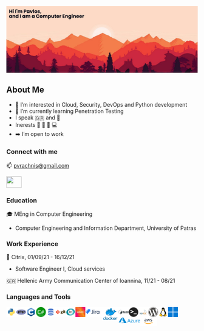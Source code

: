 ![MasterHead](https://github.com/p-vrachnis/images/blob/main/banner2.png?raw=true)

## About Me
- 👀 I’m interested in Cloud, Security, DevOps and Python development
- 🌱 I’m currently learning Penetration Testing 
- I speak 🇬🇷 and 🏴󠁧󠁢󠁥󠁮󠁧󠁿
- Inerests :basketball: :cinema: 🐶 :computer: 
- ➡️ I’m open to work

### Connect with me 
📫 pvrachnis@gmail.com
<p align="left">
<a href="https://www.linkedin.com/in/pavlos-vrachnis-aa761b172/" target="blank"><img align="center" src="https://cdn.jsdelivr.net/npm/simple-icons@3.0.1/icons/linkedin.svg" alt="" height="30" width="40" /></a>
</p>

### Education
🎓 MEng in Computer Engineering  
- Computer Engineering and Information Department, University of Patras

### Work Experience
🏢 Citrix,  01/09/21 - 16/12/21
- Software Engineer I, Cloud services

🇬🇷 Hellenic Army Communication Center of Ioannina, 11/21 - 08/21

### Languages and Tools
<img align="left" alt = "Python" width = "26px" src="https://raw.githubusercontent.com/github/explore/80688e429a7d4ef2fca1e82350fe8e3517d3494d/topics/python/python.png" />
<img align="left" alt = "PHP" width = "26px" src="https://raw.githubusercontent.com/github/explore/ccc16358ac4530c6a69b1b80c7223cd2744dea83/topics/php/php.png"
 />
<img align="left" alt = "C" width = "26px" src="https://raw.githubusercontent.com/github/explore/f3e22f0dca2be955676bc70d6214b95b13354ee8/topics/c/c.png"
 />
<img align="left" alt = "C#" width = "26px" src="https://raw.githubusercontent.com/github/explore/80688e429a7d4ef2fca1e82350fe8e3517d3494d/topics/csharp/csharp.png"
 />
<img align="left" alt = "SQL" width = "26px" src="https://raw.githubusercontent.com/github/explore/80688e429a7d4ef2fca1e82350fe8e3517d3494d/topics/sql/sql.png"
 />
<img align="left" alt = "Git" width = "26px" src="https://raw.githubusercontent.com/github/explore/80688e429a7d4ef2fca1e82350fe8e3517d3494d/topics/git/git.png"
 />
 <img align="left" alt = "New Relic" width = "26px" src="https://github.com/p-vrachnis/images/blob/main/new relic.png?raw=true"
 />
 <img align="left" alt = "Splunk" width = "26px" src="https://github.com/p-vrachnis/images/blob/main/splunk.jpeg?raw=true"
 />
 <img align="left" alt = "Jira" width = "44px" src="https://github.com/p-vrachnis/images/blob/main/jira.png?raw=true"
 />
  <img align="left" alt = "Docker" width = "44px" src=  "https://github.com/p-vrachnis/images/blob/main/docker.png?raw=true"
 />
 <img align="left" alt = "Bash" width = "26px" src= "https://raw.githubusercontent.com/github/explore/80688e429a7d4ef2fca1e82350fe8e3517d3494d/topics/bash/bash.png"
 />
 <img align="left" alt = "Terminal" width = "26px" src="https://raw.githubusercontent.com/github/explore/d92924b1d925bb134e308bd29c9de6c302ed3beb/topics/terminal/terminal.png"
 />
<img align="left" alt = "MySQL" width = "26px" src="https://raw.githubusercontent.com/github/explore/80688e429a7d4ef2fca1e82350fe8e3517d3494d/topics/mysql/mysql.png"
 /> 
<img align="left" alt = "Wordpress" width = "26px" src="https://raw.githubusercontent.com/github/explore/80688e429a7d4ef2fca1e82350fe8e3517d3494d/topics/wordpress/wordpress.png"
 /> 
<img align="left" alt = "Linux" width = "26px" src= "https://raw.githubusercontent.com/github/explore/80688e429a7d4ef2fca1e82350fe8e3517d3494d/topics/linux/linux.png"
 />
<img align="left" alt = "Windows" width = "26px" src=  "https://raw.githubusercontent.com/github/explore/379d49236d826364be968345e0a085d044108cff/topics/windows/windows.png"
 />
 <img align="left" alt = "Azure" width = "56px" src=  "https://github.com/p-vrachnis/images/blob/main/Azure.png?raw=true"
 />
 <img align="left" alt = "Aws" width = "44px" src=  "https://github.com/p-vrachnis/images/blob/main/aws.png?raw=true"
 />
 



 
 
 
 
 
 
 
 
 
<!---

<h3 align="left">Connect with me:</h3>
p-vrachnis/p-vrachnis is a ✨ special ✨ repository because its `README.md` (this file) appears on your GitHub profile.
You can click the Preview link to take a look at your changes.
<a href="your link" target="blank"><img align="center" src="https://cdn.jsdelivr.net/npm/simple-icons@3.0.1/icons/youtube.svg" alt="" height="30" width="40" /></a>
<a href="your link" target="blank"><img align="center" src="https://cdn.jsdelivr.net/npm/simple-icons@3.0.1/icons/instagram.svg" alt="" height="30" width="40" /></a>
<a href="your link" target="blank"><img align="center" src="https://cdn.jsdelivr.net/npm/simple-icons@3.0.1/icons/twitter.svg" alt="" height="30" width="40" /></a>
-  

--->
